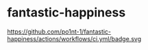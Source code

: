 # fantastic-happiness
https://github.com/po1nt-1/fantastic-happiness/actions/workflows/ci.yml/badge.svg
